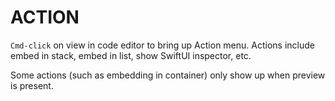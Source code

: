 # ACTION

`Cmd-click` on view in code editor to bring up Action menu. Actions include embed in stack, embed in list, show SwiftUI inspector, etc.

Some actions (such as embedding in container) only show up when preview is present.

